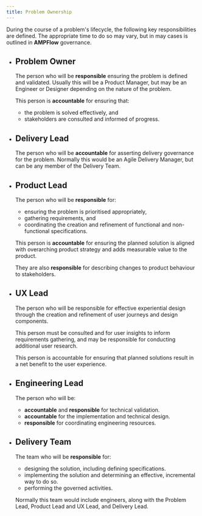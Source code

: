 ```yaml
---
title: Problem Ownership
---
```


During the course of a problem's lifecycle, the following key responsibilities are defined. The appropriate time to do so may vary, but in may cases is outlined in **AMPFlow** governance.

<div class="grid cards max" markdown>

- ## Problem Owner
    
    The person who will be **responsible** ensuring the problem is defined and validated. Usually this will be a Product Manager, but may be an Engineer or Designer depending on the nature of the problem.

    This person is **accountable** for ensuring that:

    - the problem is solved effectively, and
    - stakeholders are consulted and informed of progress.

- ## Delivery Lead
    
    The person who will be **accountable** for asserting delivery governance for the problem. Normally this would be an Agile Delivery Manager, but can be any member of the Delivery Team.

- ## Product Lead
    
    The person who will be **responsible** for:

    - ensuring the problem is prioritised appropriately,
    - gathering requirements, and
    - coordinating the creation and refinement of functional and non-functional specifications.

    This person is **accountable** for ensuring the planned solution is aligned with overarching product strategy and adds measurable value to the product.

    They are also **responsible** for describing changes to product behaviour to stakeholders.

- ## UX Lead
    
    The person who will be responsible for effective experiential design through the creation and refinement of user journeys and design components.

    This person must be consulted and for user insights to inform requirements gathering, and may be responsible for conducting additional user research. 

    This person is accountable for ensuring that planned solutions result in a net benefit to the user experience.  

- ## Engineering Lead
    
    The person who will be:

    - **accountable** and **responsible** for technical validation.  
    - **accountable** for the implementation and technical design.
    - **responsible** for coordinating engineering resources.
   
- ## Delivery Team
    
    The team who will be **responsible** for:

    - designing the solution, including defining specifications.
    - implementing the solution and determining an effective, incremental way to do so.
    - performing the governed activities.

    Normally this team would include engineers, along with the Problem Lead, Product Lead and UX Lead, and Delivery Lead.

</div>